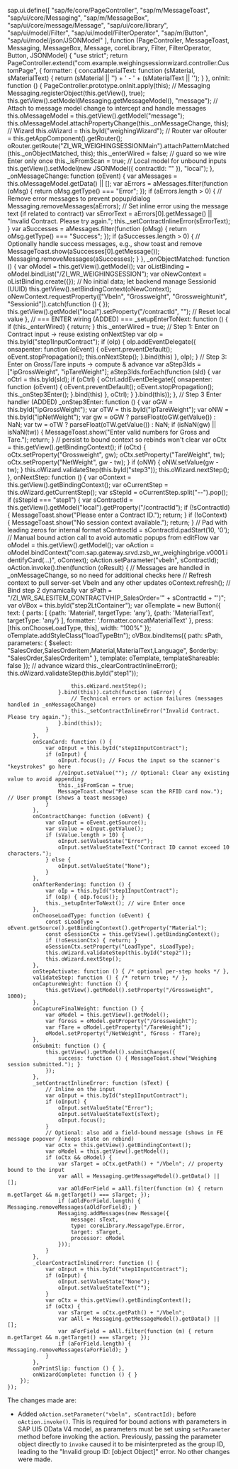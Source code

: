 sap.ui.define([
    "sap/fe/core/PageController",
    "sap/m/MessageToast",
    "sap/ui/core/Messaging",
    "sap/m/MessageBox",
    "sap/ui/core/message/Message",
    "sap/ui/core/library",
    "sap/ui/model/Filter",
    "sap/ui/model/FilterOperator",
    "sap/m/Button",
    "sap/ui/model/json/JSONModel"
],
    function (PageController, MessageToast, Messaging, MessageBox, Message, coreLibrary, Filter, FilterOperator, Button, JSONModel) {
        "use strict";
        return PageController.extend("com.example.weighingsessionwizard.controller.CustomPage", {
            formatter: {
                concatMaterialText: function (sMaterial, sMaterialText) {
                    return (sMaterial || '') + ' - ' + (sMaterialText || '');
                }
            },
            onInit: function () {
                PageController.prototype.onInit.apply(this);
                // Messaging
                Messaging.registerObject(this.getView(), true);
                this.getView().setModel(Messaging.getMessageModel(), "message");
                // Attach to message model change to intercept and handle messages
                this.oMessageModel = this.getView().getModel("message");
                this.oMessageModel.attachPropertyChange(this._onMessageChange, this);
                // Wizard
                this.oWizard = this.byId("weighingWizard");
                // Router
                var oRouter = this.getAppComponent().getRouter();
                oRouter.getRoute("ZI_WR_WEIGHINGSESSIONMain").attachPatternMatched(this._onObjectMatched, this);
                this._enterWired = false; // guard so we wire Enter only once
                this._isFromScan = true;
                // Local model for unbound inputs
                this.getView().setModel(new JSONModel({ contractId: "" }), "local");
            },
            _onMessageChange: function (oEvent) {
                var aMessages = this.oMessageModel.getData() || [];
                var aErrors = aMessages.filter(function (oMsg) {
                    return oMsg.getType() === "Error";
                });
                if (aErrors.length > 0) {
                    // Remove error messages to prevent popup/dialog
                    Messaging.removeMessages(aErrors);
                    // Set inline error using the message text (if related to contract)
                    var sErrorText = aErrors[0].getMessage() || "Invalid Contract. Please try again.";
                    this._setContractInlineError(sErrorText);
                }
                var aSuccesses = aMessages.filter(function (oMsg) {
                    return oMsg.getType() === "Success";
                });
                if (aSuccesses.length > 0) {
                    // Optionally handle success messages, e.g., show toast and remove
                    MessageToast.show(aSuccesses[0].getMessage());
                    Messaging.removeMessages(aSuccesses);
                }
            },
            _onObjectMatched: function () {
                var oModel = this.getView().getModel();
                var oListBinding = oModel.bindList("/ZI_WR_WEIGHINGSESSION");
                var oNewContext = oListBinding.create({}); // No initial data; let backend manage Sessionid (UUID)
                this.getView().setBindingContext(oNewContext);
                oNewContext.requestProperty(["Vbeln", "Grossweight", "Grossweightunit", "Sessionid"]).catch(function () { });
                this.getView().getModel("local").setProperty("/contractId", "");  // Reset local value
            },
            // === ENTER wiring (ADDED) ===
            _setupEnterToNext: function () {
                if (this._enterWired) { return; }
                this._enterWired = true;
                // Step 1: Enter on Contract input -> reuse existing onNextStep
                var oIp = this.byId("step1InputContract");
                if (oIp) {
                    oIp.addEventDelegate({
                        onsapenter: function (oEvent) {
                            oEvent.preventDefault();
                            oEvent.stopPropagation();
                            this.onNextStep();
                        }.bind(this)
                    }, oIp);
                }
                // Step 3: Enter on Gross/Tare inputs -> compute & advance
                var aStep3Ids = ["ipGrossWeight", "ipTareWeight"];
                aStep3Ids.forEach(function (sId) {
                    var oCtrl = this.byId(sId);
                    if (oCtrl) {
                        oCtrl.addEventDelegate({
                            onsapenter: function (oEvent) {
                                oEvent.preventDefault();
                                oEvent.stopPropagation();
                                this._onStep3Enter();
                            }.bind(this)
                        }, oCtrl);
                    }
                }.bind(this));
            },
            // Step 3 Enter handler (ADDED)
            _onStep3Enter: function () {
                var oGW = this.byId("ipGrossWeight");
                var oTW = this.byId("ipTareWeight");
                var oNW = this.byId("ipNetWeight");
                var gw = oGW ? parseFloat(oGW.getValue()) : NaN;
                var tw = oTW ? parseFloat(oTW.getValue()) : NaN;
                if (isNaN(gw) || isNaN(tw)) {
                    MessageToast.show("Enter valid numbers for Gross and Tare.");
                    return;
                }
                // persist to bound context so rebinds won't clear
                var oCtx = this.getView().getBindingContext();
                if (oCtx) {
                    oCtx.setProperty("Grossweight", gw);
                    oCtx.setProperty("TareWeight", tw);
                    oCtx.setProperty("NetWeight", gw - tw);
                }
                if (oNW) { oNW.setValue(gw - tw); }
                this.oWizard.validateStep(this.byId("step3"));
                this.oWizard.nextStep();
            },
                onNextStep: function () {
                var oContext = this.getView().getBindingContext();
                var oCurrentStep = this.oWizard.getCurrentStep();
                var sStepId = oCurrentStep.split("--").pop();
                if (sStepId === "step1") {
                    var sContractId = this.getView().getModel("local").getProperty("/contractId");
                    if (!sContractId) {
                        MessageToast.show("Please enter a Contract ID.");
                        return;
                    }
                    if (!oContext) {
                        MessageToast.show("No session context available.");
                        return;
                    }
                    // Pad with leading zeros for internal format
                    sContractId = sContractId.padStart(10, '0');
                    // Manual bound action call to avoid automatic popups from editFlow
                    var oModel = this.getView().getModel();
                    var oAction = oModel.bindContext("com.sap.gateway.srvd.zsb_wr_weighingbrige.v0001.identifyCard(...)", oContext);
                    oAction.setParameter("vbeln", sContractId);
                    oAction.invoke().then(function (oResult) {
                        // Messages are handled in _onMessageChange, so no need for additional checks here
                        // Refresh context to pull server-set Vbeln and any other updates
                        oContext.refresh();
                        // Bind step 2 dynamically
                        var sPath = "/ZI_WR_SALESITEM_CONTRACTVH(P_SalesOrder='" + sContractId + "')";
                        var oVBox = this.byId("step2LtContainer");
                        var oTemplate = new Button({
                            text: {
                                parts: [
                                    {path: 'Material', targetType: 'any'},
                                    {path: 'MaterialText', targetType: 'any'}
                                ],
                                formatter: '.formatter.concatMaterialText'
                            },
                            press: [this.onChooseLoadType, this],
                            width: "100%"
                        });
                        oTemplate.addStyleClass("loadTypeBtn");
                        oVBox.bindItems({
                            path: sPath,
                            parameters: {
                                $select: "SalesOrder,SalesOrderitem,Material,MaterialText,Language",
                                $orderby: "SalesOrder,SalesOrderitem"
                            },
                            template: oTemplate,
                            templateShareable: false
                        });
                        // advance wizard
                        this._clearContractInlineError();
                        this.oWizard.validateStep(this.byId("step1"));
                       
                        this.oWizard.nextStep();
                    }.bind(this)).catch(function (oError) {
                        // Technical errors or action failures (messages handled in _onMessageChange)
                        this._setContractInlineError("Invalid Contract. Please try again.");
                    }.bind(this));
                }
            },
            onScanCard: function () {
                var oInput = this.byId("step1InputContract");
                if (oInput) {
                    oInput.focus(); // Focus the input so the scanner's "keystrokes" go here
                    //oInput.setValue(""); // Optional: Clear any existing value to avoid appending
                    this._isFromScan = true;
                    MessageToast.show("Please scan the RFID card now."); // User prompt (shows a toast message)
                }
            },
            onContractChange: function (oEvent) {
                var oInput = oEvent.getSource();
                var sValue = oInput.getValue();
                if (sValue.length > 10) {
                    oInput.setValueState("Error");
                    oInput.setValueStateText("Contract ID cannot exceed 10 characters.");
                } else {
                    oInput.setValueState("None");
                }
            },
            onAfterRendering: function () {
                var oIp = this.byId("step1InputContract");
                if (oIp) { oIp.focus(); }
                this._setupEnterToNext(); // wire Enter once
            },
            onChooseLoadType: function (oEvent) {
                const sLoadType = oEvent.getSource().getBindingContext().getProperty("Material");
                const oSessionCtx = this.getView().getBindingContext();
                if (!oSessionCtx) { return; }
                oSessionCtx.setProperty("LoadType", sLoadType);
                this.oWizard.validateStep(this.byId("step2"));
                this.oWizard.nextStep();
            },
            onStepActivate: function () { /* optional per-step hooks */ },
            validateStep: function () { /* return true; */ },
            onCaptureWeight: function () {
                this.getView().getModel().setProperty("/Grossweight", 1000);
            },
            onCaptureFinalWeight: function () {
                var oModel = this.getView().getModel();
                var fGross = oModel.getProperty("/Grossweight");
                var fTare = oModel.getProperty("/TareWeight");
                oModel.setProperty("/NetWeight", fGross - fTare);
            },
            onSubmit: function () {
                this.getView().getModel().submitChanges({
                    success: function () { MessageToast.show("Weighing session submitted."); }
                });
            },
            _setContractInlineError: function (sText) {
                // Inline on the input
                var oInput = this.byId("step1InputContract");
                if (oInput) {
                    oInput.setValueState("Error");
                    oInput.setValueStateText(sText);
                    oInput.focus();
                }
                // Optional: also add a field-bound message (shows in FE message popover / keeps state on rebind)
                var oCtx = this.getView().getBindingContext();
                var oModel = this.getView().getModel();
                if (oCtx && oModel) {
                    var sTarget = oCtx.getPath() + "/Vbeln"; // property bound to the input
                    var aAll = Messaging.getMessageModel().getData() || [];
                    var aOldForField = aAll.filter(function (m) { return m.getTarget && m.getTarget() === sTarget; });
                    if (aOldForField.length) { Messaging.removeMessages(aOldForField); }
                    Messaging.addMessages(new Message({
                        message: sText,
                        type: coreLibrary.MessageType.Error,
                        target: sTarget,
                        processor: oModel
                    }));
                }
            },
            _clearContractInlineError: function () {
                var oInput = this.byId("step1InputContract");
                if (oInput) {
                    oInput.setValueState("None");
                    oInput.setValueStateText("");
                }
                var oCtx = this.getView().getBindingContext();
                if (oCtx) {
                    var sTarget = oCtx.getPath() + "/Vbeln";
                    var aAll = Messaging.getMessageModel().getData() || [];
                    var aForField = aAll.filter(function (m) { return m.getTarget && m.getTarget() === sTarget; });
                    if (aForField.length) { Messaging.removeMessages(aForField); }
                }
            },
            onPrintSlip: function () { },
            onWizardComplete: function () { }
        });
    });

The changes made are:
- Added `oAction.setParameter("vbeln", sContractId);` before `oAction.invoke()`. This is required for bound actions with parameters in SAP UI5 OData V4 model, as parameters must be set using `setParameter` method before invoking the action. Previously, passing the parameter object directly to `invoke` caused it to be misinterpreted as the group ID, leading to the "Invalid group ID: [object Object]" error. No other changes were made.
